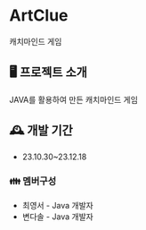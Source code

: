 # ArtClue
캐치마인드 게임


## 🖥 프로젝트 소개
JAVA를 활용하여 만든 캐치마인드 게임

## 🕰 개발 기간
* 23.10.30~23.12.18

### 👪 멤버구성
  * 최영서 - Java 개발자
  * 변다솔 - Java 개발자
  
